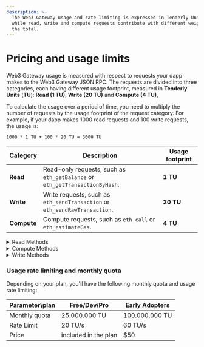 ```yaml
---
description: >-
  The Web3 Gateway usage and rate-limiting is expressed in Tenderly Units (TU),
  while read, write and compute requests contribute with different weights to
  the total.
---
```


# Pricing and usage limits

Web3 Gateway usage is measured with respect to requests your dapp makes to the Web3 Gateway JSON RPC. The requests are divided into three categories, each having different usage footprint, measured in **Tenderly Units** (**TU**): **Read (1 TU)**, **Write (20 TU)** and **Compute (4 TU)**,

To calculate the usage over a period of time, you need to multiply the number of requests by the usage footprint of the request category. For example, if your dapp makes 1000 read requests and 100 write requests, the usage is:

```
1000 * 1 TU + 100 * 20 TU = 3000 TU
```

| Category    | Description                                                                 | Usage footprint |
| ----------- | --------------------------------------------------------------------------- | --------------- |
| **Read**    | Read-only requests, such as `eth_getBalance` or `eth_getTransactionByHash`. | **1 TU**        |
| **Write**   | Write requests, such as `eth_sendTransaction` or `eth_sendRawTransaction`.  | **20 TU**       |
| **Compute** | Compute requests, such as `eth_call` or `eth_estimateGas`.                  | **4 TU**        |

<details>

<summary>Read Methods</summary>

* `eth_accounts`
* `eth_blockNumber`
* `eth_chainId`
* `eth_coinbase`
* `eth_feeHistory`
* `eth_gasPrice`
* `eth_getBalance`
* `eth_getBlockByHash`
* `eth_getBlockByNumber`
* `eth_getBlockReceipts`
* `eth_getBlockTransactionCountByHash`
* `eth_getBlockTransactionCountByNumber`
* `eth_getCode`
* `eth_getStorageAt`
* `eth_getTransactionByBlockHashAndIndex`
* `eth_getTransactionByBlockNumberAndIndex`
* `eth_getTransactionByHash`
* `eth_getTransactionCount`
* `eth_getTransactionReceipt`
* `eth_getUncleByBlockHashAndIndex`
* `eth_getUncleByBlockNumberAndIndex`
* `eth_getUncleCountByBlockHash`
* `eth_getUncleCountByBlockNumber`
* `eth_hashrate`
* `eth_maxPriorityFeePerGas`
* `eth_mining`
* `eth_newBlockFilter`
* `eth_newFilter`
* `eth_protocolVersion`
* `eth_syncing`
* `eth_uninstallFilter`
* `net_listening`
* `net_peerCount`
* `net_version`
* `web3_clientVersion`
* `web3_sha3`

</details>

<details>

<summary>Compute Methods</summary>

* `eth_call`
* `eth_estimateGas`
* `eth_getFilterChanges`
* `eth_getFilterLogs`
* `eth_getLogs`

</details>

<details>

<summary>Write Methods</summary>

* `eth_sendRawTransaction`

</details>

### Usage rate limiting and monthly quota

Depending on your plan, you'll have the following monthly quota and usage rate limiting:

| Parameter\plan | Free/Dev/Pro         | Early Adopters |
| -------------- | -------------------- | -------------- |
| Monthly quota  | 25.000.000 TU        | 100.000.000 TU |
| Rate Limit     | 20 TU/s              | 60 TU/s        |
| Price          | included in the plan | $50            |
